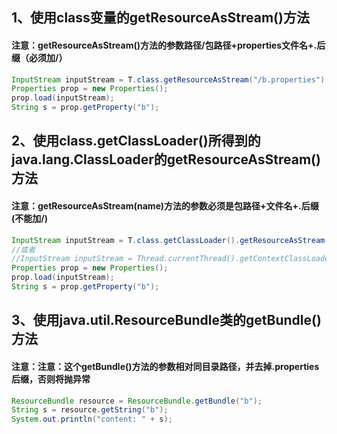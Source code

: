 ## 1、使用class变量的getResourceAsStream()方法
#### 注意：getResourceAsStream()方法的参数路径/包路径+properties文件名+.后缀（必须加/）

```java
InputStream inputStream = T.class.getResourceAsStream("/b.properties");
Properties prop = new Properties();
prop.load(inputStream);
String s = prop.getProperty("b");
```

## 2、使用class.getClassLoader()所得到的java.lang.ClassLoader的getResourceAsStream()方法 
#### 注意：getResourceAsStream(name)方法的参数必须是包路径+文件名+.后缀(不能加/)

```java
InputStream inputStream = T.class.getClassLoader().getResourceAsStream("b.properties");
//或者
//InputStream inputStream = Thread.currentThread().getContextClassLoader().getResourceAsStream("file/a.properties");
Properties prop = new Properties();
prop.load(inputStream);
String s = prop.getProperty("b");
```

## 3、使用java.util.ResourceBundle类的getBundle()方法
#### 注意：注意：这个getBundle()方法的参数相对同目录路径，并去掉.properties后缀，否则将抛异常

```java
ResourceBundle resource = ResourceBundle.getBundle("b");
String s = resource.getString("b");
System.out.println("content: " + s);
```




